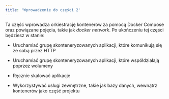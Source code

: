 ```yaml
---
title: 'Wprowadzenie do części 2'
---
```


Ta część wprowadza orkiestrację kontenerów za pomocą Docker Compose oraz powiązane pojęcia, takie jak *docker network*. Po ukończeniu tej części będziesz w stanie:

* Uruchamiać grupę skonteneryzowanych aplikacji, które komunikują się ze sobą przez HTTP

* Uruchamiać grupę skonteneryzowanych aplikacji, które współdziałają poprzez wolumeny

* Ręcznie skalować aplikacje

* Wykorzystywać usługi zewnętrzne, takie jak bazy danych, wewnątrz kontenerów jako część projektu
